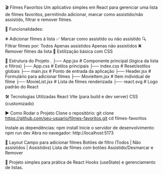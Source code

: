 🎬 Filmes Favoritos
Um aplicativo simples em React para gerenciar uma lista de filmes favoritos, 
permitindo adicionar, marcar como assistido/não assistido, filtrar e remover filmes.

🚀 Funcionalidades:


➕ Adicionar filmes à lista
✅ Marcar como assistido ou não assistido
🔍 Filtrar filmes por:
Todos
Apenas assistidos
Apenas não assistidos
❌ Remover filmes da lista
🎨 Estilização básica com CSS

📂 Estrutura do Projeto
.
├── App.jsx          # Componente principal (lógica da lista e filtros)
├── App.css          # Estilos principais
├── index.css        # Reset/estilos globais
├── main.jsx         # Ponto de entrada da aplicação
├── Header.jsx       # Formulário para adicionar filmes
├── MovieItem.jsx    # Item individual de filme
├── MovieList.jsx    # Lista de filmes renderizada
├── react.svg        # Logo padrão do React

🛠️ Tecnologias Utilizadas
React
Vite
 (para build e dev server)
CSS (customizado)

▶️ Como Rodar o Projeto
Clone o repositório:
git clone https://github.com/seu-usuario/filmes-favoritos.git
cd filmes-favoritos

Instale as dependências:
npm install
Inicie o servidor de desenvolvimento:
npm run dev
Abra no navegador:
http://localhost:5173

📸 Layout
Campo para adicionar filmes
Botões de filtro (Todos | Não assistidos | Assistidos)
Lista de filmes com botões Assistido/Desmarcar e Remover

📌 Projeto simples para prática de React Hooks (useState) e gerenciamento de listas.

